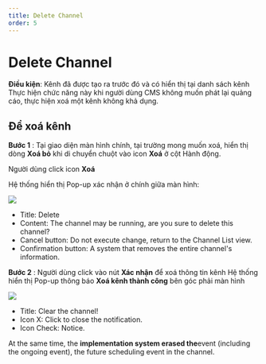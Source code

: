 ```yaml
---
title: Delete Channel
order: 5
---
```


# Delete Channel
 **Điều kiện**: Kênh đã được tạo ra trước đó và có hiển thị tại danh sách kênh Thực hiện chức năng này khi người dùng CMS không muốn phát lại quảng cáo, thực hiện xoá một kênh không khả dụng.
## Để xoá kênh
**Bước 1** : Tại giao diện màn hình chính, tại trường mong muốn xoá, hiển thị dòng **Xoá bỏ** khi di chuyển chuột vào icon **Xoá** ở cột Hành động.

Người dùng click icon **Xoá**

Hệ thống hiển thị Pop-up xác nhận ở chính giữa màn hình:

![](../image/pop-up-delete.png)
 * Title: Delete
 * Content: The channel may be running, are you sure to delete this channel?
 * Cancel button: Do not execute change, return to the Channel List view.
 * Confirmation button: A system that removes the entire channel's information.

**Bước 2** : Người dùng click vào nút **Xác nhận** để xoá thông tin kênh Hệ thống hiển thị Pop-up thông báo **Xoá kênh thành công** bên góc phải màn hình

 ![](../image/notice-delete-success.png)

 * Title: Clear the channel!
 * Icon X: Click to close the notification.
 * Icon Check: Notice.

At the same time, the **implementation system erased the**event (including the ongoing event), the future scheduling event in the channel.